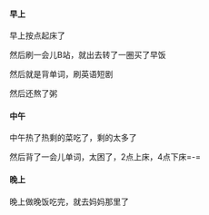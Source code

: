 #### 早上

早上按点起床了

然后刷一会儿B站，就出去转了一圈买了早饭

然后就是背单词，刷英语短剧

然后还熬了粥

#### 中午

中午热了热剩的菜吃了，剩的太多了

然后背了一会儿单词，太困了，2点上床，4点下床=-=

#### 晚上

晚上做晚饭吃完，就去妈妈那里了

